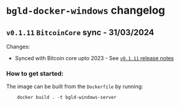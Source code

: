 # `bgld-docker-windows` changelog 

## `v0.1.11` `BitcoinCore` sync - 31/03/2024

Changes:

- Synced with Bitcoin core upto 2023 - See [`v0.1.11` release notes](https://github.com/BitgesellOfficial/bitgesell/releases/tag/0.1.11)

### How to get started:

The image can be built from the `Dockerfile` by running:

        docker build . -t bgld-windows-server
